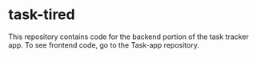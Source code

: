 # task-tired
This repository contains code for the backend portion of the task tracker app. To see frontend code, go to the Task-app repository.
